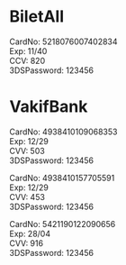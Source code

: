# BiletAll

CardNo: 5218076007402834  
Exp: 11/40  
CCV: 820  
3DSPassword: 123456

# VakifBank

CardNo: 4938410109068353  
Exp: 12/29  
CVV: 503  
3DSPassword: 123456

CardNo: 4938410157705591  
Exp: 12/29  
CVV: 453  
3DSPassword: 123456

CardNo: 5421190122090656  
Exp: 28/04  
CVV: 916  
3DSPassword: 123456
